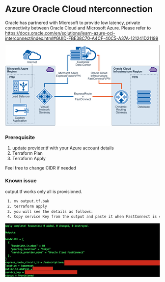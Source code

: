 # Azure Oracle Cloud nterconnection

Oracle has partnered with Microsoft to provide low latency, private connectivity between Oracle Cloud and Microsoft Azure. 
Please refer to https://docs.oracle.com/en/solutions/learn-azure-oci-interconnect/index.html#GUID-FBE38C70-A4CF-40C5-A37A-121241D21199

![](images/overview.png)

### Prerequisite 

1. update provider.tf with your Azure account details
2. Terraform Plan
3. Terraform Apply

Feel free to change CIDR if needed

### Known issue
output.tf works only all is provisioned. 
```sh
 1. mv output.tf.bak
 2. terraform apply
 3. you will see the details as follows:
 4. Copy service Key from the output and paste it when FastConnect is created in Oracle Cloud to complete interconnection between FastConnect and ExpressRT

```
 ![](images/output.png)
